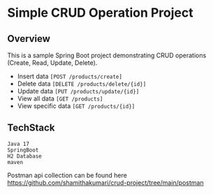 # Simple CRUD Operation Project

## Overview
This is a sample Spring Boot project demonstrating CRUD operations (Create, Read, Update, Delete).
* Insert data   `[POST /products/create]`
* Delete data `[DELETE /products/delete/{id}]`
* Update data `[PUT /products/update/{id}]`
* View all data `[GET /products]`
* View specific data `[GET /products/{id}]`

## TechStack

```
Java 17
SpringBoot
H2 Database
maven
```

Postman api collection can be found here
https://github.com/shamithakumari/crud-project/tree/main/postman
